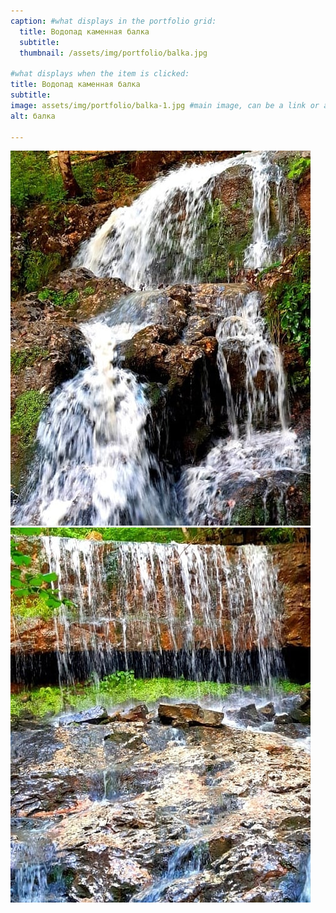 ```yaml
---
caption: #what displays in the portfolio grid:
  title: Водопад каменная балка
  subtitle: 
  thumbnail: /assets/img/portfolio/balka.jpg
  
#what displays when the item is clicked:
title: Водопад каменная балка
subtitle: 
image: assets/img/portfolio/balka-1.jpg #main image, can be a link or a file in assets/img/portfolio
alt: балка

---
```

![Image](/assets/img/portfolio/balka-2.jpg)
![Image](/assets/img/portfolio/balka-3.jpg)


